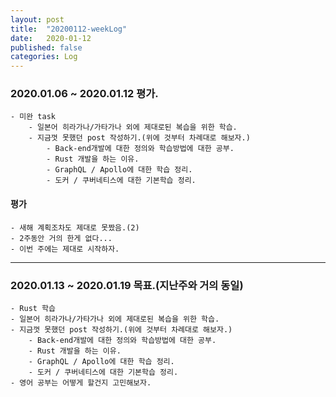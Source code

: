 ```yaml
---
layout: post
title:  "20200112-weekLog"
date:   2020-01-12
published: false
categories: Log
---
```

### 2020.01.06 ~ 2020.01.12 평가.
    - 미완 task
        - 일본어 히라가나/가타가나 외에 제대로된 복습을 위한 학습.  
        - 지금껏 못했던 post 작성하기.(위에 것부터 차례대로 해보자.)  
            - Back-end개발에 대한 정의와 학습방법에 대한 공부.  
            - Rust 개발을 하는 이유.  
            - GraphQL / Apollo에 대한 학습 정리.  
            - 도커 / 쿠버네티스에 대한 기본학습 정리.  

#### 평가
    - 새해 계획조차도 제대로 못짰음.(2)  
    - 2주동안 거의 한게 없다...  
    - 이번 주에는 제대로 시작하자.  
---

### 2020.01.13 ~ 2020.01.19 목표.(지난주와 거의 동일)
    - Rust 학습  
    - 일본어 히라가나/가타가나 외에 제대로된 복습을 위한 학습.  
    - 지금껏 못했던 post 작성하기.(위에 것부터 차례대로 해보자.)  
        - Back-end개발에 대한 정의와 학습방법에 대한 공부.  
        - Rust 개발을 하는 이유.  
        - GraphQL / Apollo에 대한 학습 정리.  
        - 도커 / 쿠버네티스에 대한 기본학습 정리.  
    - 영어 공부는 어떻게 할건지 고민해보자.